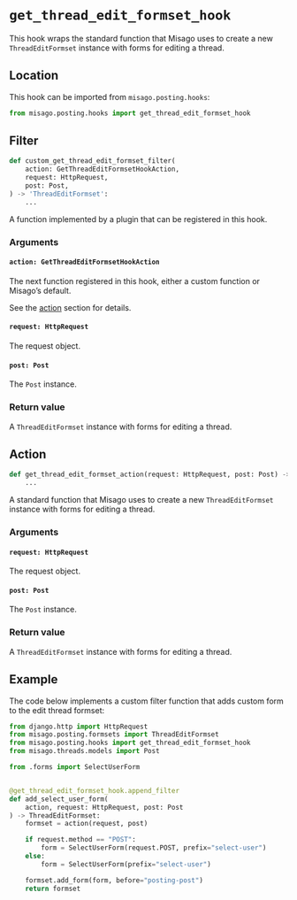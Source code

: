 # `get_thread_edit_formset_hook`

This hook wraps the standard function that Misago uses to create a new `ThreadEditFormset` instance with forms for editing a thread.


## Location

This hook can be imported from `misago.posting.hooks`:

```python
from misago.posting.hooks import get_thread_edit_formset_hook
```


## Filter

```python
def custom_get_thread_edit_formset_filter(
    action: GetThreadEditFormsetHookAction,
    request: HttpRequest,
    post: Post,
) -> 'ThreadEditFormset':
    ...
```

A function implemented by a plugin that can be registered in this hook.


### Arguments

#### `action: GetThreadEditFormsetHookAction`

The next function registered in this hook, either a custom function or Misago’s default.

See the [action](#action) section for details.


#### `request: HttpRequest`

The request object.


#### `post: Post`

The `Post` instance.


### Return value

A `ThreadEditFormset` instance with forms for editing a thread.


## Action

```python
def get_thread_edit_formset_action(request: HttpRequest, post: Post) -> 'ThreadEditFormset':
    ...
```

A standard function that Misago uses to create a new `ThreadEditFormset` instance with forms for editing a thread.


### Arguments

#### `request: HttpRequest`

The request object.


#### `post: Post`

The `Post` instance.


### Return value

A `ThreadEditFormset` instance with forms for editing a thread.


## Example

The code below implements a custom filter function that adds custom form to the edit thread formset:

```python
from django.http import HttpRequest
from misago.posting.formsets import ThreadEditFormset
from misago.posting.hooks import get_thread_edit_formset_hook
from misago.threads.models import Post

from .forms import SelectUserForm


@get_thread_edit_formset_hook.append_filter
def add_select_user_form(
    action, request: HttpRequest, post: Post
) -> ThreadEditFormset:
    formset = action(request, post)

    if request.method == "POST":
        form = SelectUserForm(request.POST, prefix="select-user")
    else:
        form = SelectUserForm(prefix="select-user")

    formset.add_form(form, before="posting-post")
    return formset
```